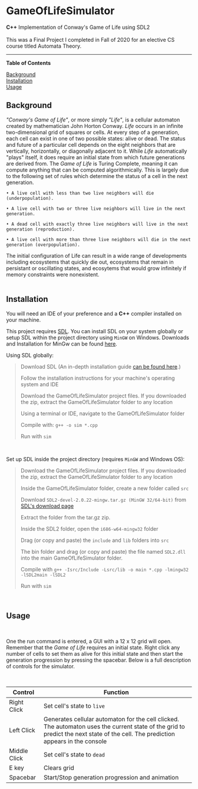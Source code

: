 # GameOfLifeSimulator
<b>C++</b> Implementation of Conway's Game of Life using SDL2 <br><br>
This was a Final Project I completed in Fall of 2020 for an elective CS course titled Automata Theory. 
<br/>

<hr>
<p><b> Table of Contents </b></p>

[Background](https://github.com/ashleyjmaximilien/GameOfLifeSimulator/#Background)<br>
[Installation](https://github.com/ashleyjmaximilien/GameOfLifeSimulator/#Installation)</br>
[Usage](https://github.com/ashleyjmaximilien/GameOfLifeSimulator/#Usage)

<h2>Background</h2>
<p><i>"Conway's Game of Life"</i>, or more simply <i>"Life"</i>, is a cellular automaton created by mathematician John Horton Conway. <i>Life</i> occurs in an infinite 
two-dimensional grid of squares or cells. At every step of a generation, each cell can exist in one of two possible states: alive or dead. The status and future of a 
particular cell depends on the eight neighbors that are vertically, horizontally, or diagonally adjacent to it. While <i>Life</i> automatically "plays" itself, it does require an initial state from which future generations are derived from. The <i>Game of Life</i> is Turing Complete, meaning it can compute anything that can be computed algorithmically. This is largely due to the following set of rules which determine the status of a cell in the next generation.</p>


```
• A live cell with less than two live neighbors will die (underpopulation).

• A live cell with two or three live neighbors will live in the next generation.

• A dead cell with exactly three live neighbors will live in the next generation (reproduction).

• A live cell with more than three live neighbors will die in the next generation (overpopulation).
```

The initial configuration of Life can result in a wide range of developments including ecosystems that quickly die out, ecosystems that remain in persistant or oscillating states, and ecosytems that would grow infinitely if memory constraints were nonexistent.
<br><br>

<h2>Installation</h2>

<p>You will need an IDE of your preference and a <b>C++</b> compiler installed on your machine.</p>

This project requires [SDL](https://www.libsdl.org/download-2.0.php/). You can install SDL on your system globally or setup SDL within the project directory using ```MinGW``` on Windows. Downloads and Installation for MinGw can be found [here](https://www.mingw-w64.org/downloads/).

Using SDL globally: 
> Download SDL (An in-depth installation guide [can be found here](https://lazyfoo.net/tutorials/SDL/01_hello_SDL/index.php).)
>
> Follow the installation instructions for your machine's operating system and IDE
>
> Download the GameOfLifeSimulator project files. If you downloaded the zip, extract the GameOfLifeSimulator folder to any location
>
> Using a terminal or IDE, navigate to the GameOfLifeSimulator folder
>
> Compile with: ```g++ -o sim *.cpp```
>
> Run with ```sim```
  
  
<br>

Set up SDL inside the project directory (requires ```MinGW``` and Windows OS):
> Download the GameOfLifeSimulator project files. If you downloaded the zip, extract the GameOfLifeSimulator folder to any location
>
> Inside the GameOfLifeSimulator folder, create a new folder called ```src```
>
> Download ```SDL2-devel-2.0.22-mingw.tar.gz (MinGW 32/64-bit)``` from [SDL's download page](https://www.libsdl.org/download-2.0.php/)
>
> Extract the folder from the tar.gz zip.
>
> Inside the SDL2 folder, open the ```i686-w64-mingw32``` folder
>
> Drag (or copy and paste) the ```include``` and ```lib``` folders into ```src```
>
> The bin folder and drag (or copy and paste) the file named ```SDL2.dll``` into the main GameOfLifeSimulator folder. 
>
> Compile with ```g++ -Isrc/Include -Lsrc/lib -o main *.cpp -lmingw32 -lSDL2main -lSDL2```
>
> Run with ```sim```
<br>

<h2>Usage</h2>
<br>

<p>One the run command is entered, a GUI with a 12 x 12 grid will open. Remember that the <i>Game of Life</i> requires an initial state. Right click any number of cells to set them as alive for this initial state and then start the generation progression by pressing the spacebar. Below is a full description of controls for the simulator.</p>
<br>

| Control               | Function                                                                                                                                  |
| ----------------------|-------------------------------------------------------------------------------------------------------------------------------------------|
| Right Click           | Set cell's state to ```live```                                                                                                            |
| Left Click            | Generates cellular automaton for the cell clicked. The automaton uses the current state of the grid to predict the next state of the cell. The prediction appears in the console                                                                                                                               |
| Middle Click          | Set cell's state to ```dead```                                                                                                            |
| E key                 | Clears grid                                                                                                                               |
| Spacebar              | Start/Stop generation progression and animation                                                                                           |                                                                                           
